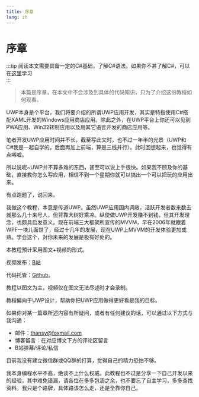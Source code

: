 ```yaml
---
title: 序章
lang: zh
---
```


# 序章

:::tip
阅读本文需要具备一定的C#基础，了解C#语法。如果你不甚了解C#，可以在[这里](https://www.bilibili.com/video/av5585666)学习  
:::

> 本篇是序章，在本文中不会涉及到具体的代码知识，只为了介绍这份教程如何观看。

UWP本身是个平台，我们将要介绍的所谓UWP应用开发，其实是特指使用C#搭配XAML开发的Windows应用商店应用。除此之外，在UWP平台上你还可以见到PWA应用、Win32转制应用以及用其它语言开发的商店应用等。

笔者开发UWP应用时间并不长，截至写此文时，也不过一年半的光景（UWP和C#我是一起自学的，后面再加上前端，算是三线并行）。此时回想起来，也觉得有点唏嘘。

所以说呢~UWP并不算多难的东西，甚至可以说上手很快。如果我不顾及你的基础，直接教你怎么写应用，相信不到一个星期你就可以搞出一个可以把玩的应用出来。

有点跑题了，说回来。

我做这个教程，本意是传道UWP。虽然UWP应用国内凋敝，活跃开发者数来数去就那么几十来号人，但背靠大树好乘凉。纵使做UWP开发赚不到钱，但其开发理念，也颇具启发意义。现在前端三大框架所宣传的MVVM，早在2006年就跟着WPF一块儿面世了，经过十几年的发展，现在UWP上MVVM的开发体验更加成熟。学会这个，对你未来的发展是极有好处的。

本教程预计采用图文+视频的形式。

视频发布：[B站](https://space.bilibili.com/5992670)

代码托管：[Github](https://github.com/Richasy/UWP-Tutorial-Code)。

教程以图文为主，视频仅在图文无法尽述时才会录制。

教程偏向于UWP设计，帮助你把UWP应用做得更好看是我的目标。

如果你对某一篇章所述内容有所疑问，或者有任何建议的话，可以通过以下方式与我沟通：

- 邮件：[thansy@foxmail.com](mailto:thansy@foxmail.com)
- 博客留言：在对应博文下方的评论区留言
- B站弹幕/评论/私信

目前我没有建立微信群或QQ群的打算，觉得自己的精力恐怕不够。

我本身编程水平不高，绝谈不上什么权威。此教程也不过是分享一下自己开发以来的经验，其中难免错漏，请各位在多多包涵之余，也不要忘了自主学习，多多查找资料。我只是个路牌，具体路该怎么走，还是全靠你自己。